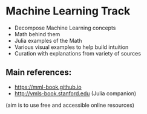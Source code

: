 # Machine Learning Track

* Decompose Machine Learning concepts
* Math behind them
* Julia examples of the Math
* Various visual examples to help build intuition
* Curation with explanations from variety of sources

## Main references:
 * https://mml-book.github.io
 * http://vmls-book.stanford.edu (Julia companion)

(aim is to use free and accessible online resources)

